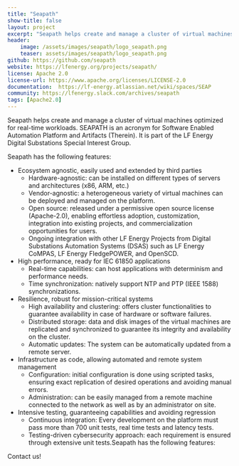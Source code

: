 ```yaml
---
title: "Seapath"
show-title: false
layout: project
excerpt: "Seapath helps create and manage a cluster of virtual machines optimized for real-time workloads"
header:
    image: /assets/images/seapath/logo_seapath.png
    teaser: assets/images/seapath/logo_seapath.png
github: https://github.com/seapath
website: https://lfenergy.org/projects/seapath/
license: Apache 2.0
license-url: https://www.apache.org/licenses/LICENSE-2.0
documentation:  https://lf-energy.atlassian.net/wiki/spaces/SEAP
community: https://lfenergy.slack.com/archives/seapath
tags: [Apache2.0]
---
```


Seapath helps create and manage a cluster of virtual machines optimized for real-time workloads.
SEAPATH is an acronym for Software Enabled Automation Platform and Artifacts (Therein). It is part of the LF Energy Digital Substations Special Interest Group.

Seapath has the following features:
* Ecosystem agnostic, easily used and extended by third parties
  - Hardware-agnostic: can be installed on different types of servers and architectures (x86, ARM, etc.)
  - Vendor-agnostic: a heterogeneous variety of virtual machines can be deployed and managed on the platform.
  - Open source: released under a permissive open source license (Apache-2.0), enabling effortless adoption, customization, integration into existing projects, and commercialization opportunities for users.
  - Ongoing integration with other LF Energy Projects from Digital Substations Automation Systems (DSAS) such as LF Energy CoMPAS, LF Energy FledgePOWER, and OpenSCD.
* High performance, ready for IEC 61850 applications
  - Real-time capabilities: can host applications with determinism and performance needs.
  - Time synchronization: natively support NTP and PTP (IEEE 1588) synchronizations.
* Resilience, robust for mission-critical systems
  - High availability and clustering: offers cluster functionalities to guarantee availability in case of hardware or software failures.
  - Distributed storage: data and disk images of the virtual machines are replicated and synchronized to guarantee its integrity and availability on the cluster.
  - Automatic updates: The system can be automatically updated from a remote server.
* Infrastructure as code, allowing automated and remote system management
   - Configuration: initial configuration is done using scripted tasks, ensuring exact replication of desired operations and avoiding manual errors.
   - Administration: can be easily managed from a remote machine connected to the network as well as by an administrator on site.
* Intensive testing, guaranteeing capabilities and avoiding regression
   - Continuous integration: Every development on the platform must pass more than 700 unit tests, real time tests and latency tests.
   - Testing-driven cybersecurity approach: each requirement is ensured through extensive unit tests.Seapath has the following features:

Contact us!
